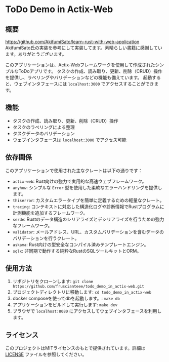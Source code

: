 # ToDo Demo in Actix-Web

## 概要
https://github.com/AkifumiSato/learn-rust-with-web-application
AkifumiSato氏の実装を参考にして実装してます。素晴らしい書籍に感謝しています。ありがとうございます。

このアプリケーションは、Actix-Webフレームワークを使用して作成されたシンプルなToDoアプリです。
タスクの作成、読み取り、更新、削除（CRUD）操作を提供し、ラベリングやバリデーションなどの機能も備えています。
起動すると、ウェブインタフェースには `localhost:3000` でアクセスすることができます。

## 機能
- タスクの作成、読み取り、更新、削除（CRUD）操作
- タスクのラベリングによる整理
- タスクデータのバリデーション
- ウェブインタフェースは `localhost:3000` でアクセス可能

## 依存関係
このアプリケーションで使用された主なクレートは以下の通りです：
- `actix-web`: Rust向けの強力で実用的な高速ウェブフレームワーク。
- `anyhow`: シンプルな `Error` 型を使用した柔軟なエラーハンドリングを提供します。
- `thiserror`: カスタムエラータイプを簡単に定義するための軽量なクレート。
- `tracing`: コンテキストに対応した構造化ログや診断情報でRustプログラムに計測機能を追加するフレームワーク。
- `serde`: Rustのデータ構造のシリアライズとデシリアライズを行うための強力なフレームワーク。
- `validator`: メールアドレス、URL、カスタムバリデーションを含むデータのバリデーションを行うクレート。
- `askama`: Rust向けの型安全なコンパイル済みテンプレートエンジン。
- `sqlx`: 非同期で動作する純粋なRustのSQLツールキットとORM。

## 使用方法
1. リポジトリをクローンします: `git clone https://github.com/fruscianteee/todo_demo_in_actix-web.git`
2. プロジェクトディレクトリに移動します: `cd todo_demo_in_actix-web`
3. docker composeを使ってdbを起動します。: `make db`
4. アプリケーションをビルドして実行します: `make dev`
5. ブラウザで `localhost:8080` にアクセスしてウェブインタフェースを利用します。

## ライセンス
このプロジェクトはMITライセンスのもとで提供されています。詳細は [LICENSE](LICENSE) ファイルを参照してください。
